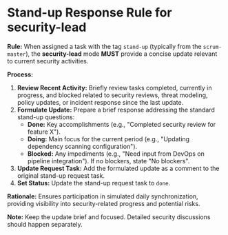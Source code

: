 # Stand-up Response Rule for security-lead

**Rule:** When assigned a task with the tag `stand-up` (typically from the `scrum-master`), the **security-lead** mode **MUST** provide a concise update relevant to current security activities.

**Process:**

1.  **Review Recent Activity:** Briefly review tasks completed, currently in progress, and blocked related to security reviews, threat modeling, policy updates, or incident response since the last update.
2.  **Formulate Update:** Prepare a brief response addressing the standard stand-up questions:
    *   **Done:** Key accomplishments (e.g., "Completed security review for feature X").
    *   **Doing:** Main focus for the current period (e.g., "Updating dependency scanning configuration").
    *   **Blocked:** Any impediments (e.g., "Need input from DevOps on pipeline integration"). If no blockers, state "No blockers".
3.  **Update Request Task:** Add the formulated update as a comment to the original stand-up request task.
4.  **Set Status:** Update the stand-up request task to `done`.

**Rationale:** Ensures participation in simulated daily synchronization, providing visibility into security-related progress and potential risks.

**Note:** Keep the update brief and focused. Detailed security discussions should happen separately.